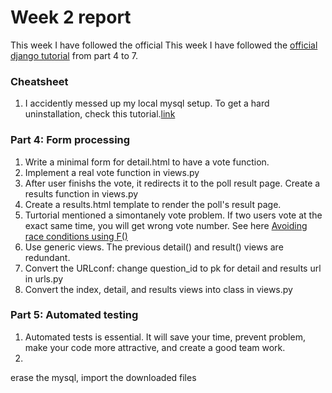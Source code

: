 # Week 2 report
This week I have followed the official This week I have followed the [official django tutorial](https://docs.djangoproject.com/en/3.0/intro/tutorial01/)
from part 4 to 7.

### Cheatsheet
1. I accidently messed up my local mysql setup. To get a hard uninstallation, check this tutorial.[link](https://gist.github.com/vitorbritto/0555879fe4414d18569d)

### Part 4: Form processing
1. Write a minimal form for detail.html to have a vote function.
2. Implement a real vote function in views.py
3. After user finishs the vote, it redirects it to the poll result page. Create a results function in views.py
4. Create a results.html template to render the poll's result page.
5. Turtorial mentioned a simontanely vote problem. If two users vote at the exact same time, you will get wrong vote
number. See here [Avoiding race conditions using F()](https://docs.djangoproject.com/en/3.0/ref/models/expressions/#avoiding-race-conditions-using-f)
6. Use generic views. The previous detail() and result() views are redundant.
7. Convert the URLconf: change question_id to pk for detail and results url in urls.py
8. Convert the index, detail, and results views into class in views.py

### Part 5: Automated testing
1. Automated tests is essential. It will save your time, prevent problem, make your code more attractive, and create a
good team work.
2.

erase the mysql, import the downloaded files